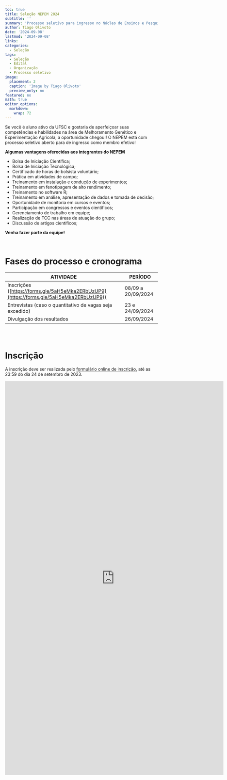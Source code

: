 ```yaml
---
toc: true
title: Seleção NEPEM 2024
subtitle: ''
summary: 'Processo seletivo para ingresso no Núcleo de Ensinos e Pesquisas em Experimentação e Melhoramento Vegetal (NEPEM).'
author: Tiago Olivoto
date: '2024-09-08'
lastmod: '2024-09-08'
links:
categories:
  - Seleção
tags:
  - Seleção
  - Edital
  - Organização
  - Processo seletivo
image:
  placement: 2
  caption: 'Image by Tiago Olivoto'
  preview_only: no
featured: no
math: true
editor_options:
  markdown:
    wrap: 72
---
```


<script src="https://kit.fontawesome.com/1f72d6921a.js" crossorigin="anonymous"></script>



Se você é aluno ativo da UFSC e gostaria de aperfeiçoar suas
competências e habilidades na área de Melhoramento Genético e
Experimentação Agrícola, a oportunidade chegou!! O NEPEM está com
processo seletivo aberto para de ingresso como membro efetivo!

**Algumas vantagens oferecidas aos integrantes do NEPEM**

-   Bolsa de Iniciação Científica;
-   Bolsa de Iniciação Tecnológica;
-   Certificado de horas de bolsista voluntário;
-   Prática em atividades de campo;
-   Treinamento em instalação e condução de experimentos;
-   Treinamento em fenotipagem de alto rendimento;
-   Treinamento no software R;
-   Treinamento em análise, apresentação de dados e tomada de
    decisão;
-   Oportunidade de monitoria em cursos e eventos;
-   Participação em congressos e eventos científicos;
-   Gerenciamento de trabalho em equipe;
-   Realização de TCC nas áreas de atuação do grupo;
-   Discussão de artigos científicos;

**Venha fazer parte da equipe!**

<br>

# <i class="fas fa-clock"></i> Fases do processo e cronograma

| ATIVIDADE                                                                                                                                | PERÍODO            |
|---------------------------------------------------|---------------------|
| Inscrições ([https://forms.gle/5aH5eMka2ERbUzUP9](https://forms.gle/5aH5eMka2ERbUzUP9)) | 08/09 a 20/09/2024 |
| Entrevistas (caso o quantitativo de vagas seja excedido)                                                                                                                              | 23 e 24/09/2024    |
| Divulgação dos resultados                                                                                                                | 26/09/2024         |

<br> <br>

# <i class="fas fa-file-export"></i> Inscrição

A inscrição deve ser realizada pelo [formulário online de
inscrição](https://forms.gle/5aH5eMka2ERbUzUP9), até as 23:59 do dia 24
de setembro de 2023.

<iframe src="https://docs.google.com/forms/d/e/1FAIpQLScSpkEE0pFLgyo8Tvoj_h3y-p3cjBIkxYfnrp6H08wZJxfyMQ/viewform?embedded=true" width="720" height="1300" frameborder="0" marginheight="0" marginwidth="0">Carregando…</iframe>


